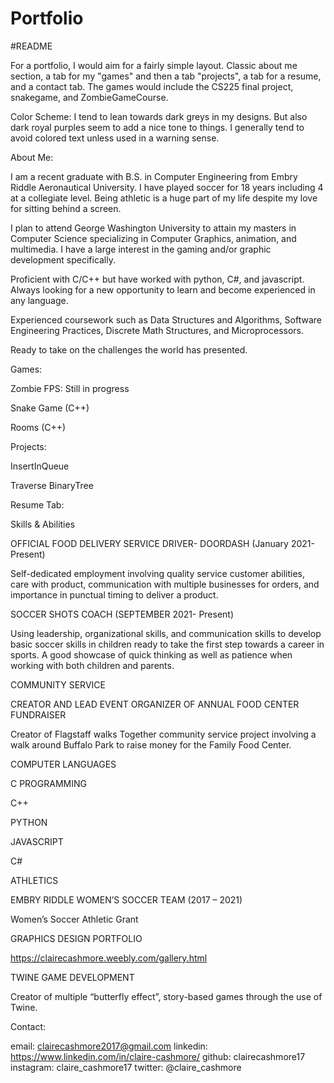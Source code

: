 # Portfolio
#README 

For a portfolio, I would aim for a fairly simple layout. Classic about me section, a tab for my "games" and then a tab
"projects", a tab for a resume, and a contact tab. The games would include the CS225 final project, snakegame, and ZombieGameCourse.

Color Scheme:
I tend to lean towards dark greys in my designs. But also dark royal purples seem to add a nice tone to things. I generally
tend to avoid colored text unless used in a warning sense.

About Me:

I am a recent graduate with B.S. in Computer Engineering from Embry Riddle Aeronautical University. I have played soccer for 18 years including 4 at a collegiate level. Being athletic is a huge part of my life despite my love for sitting behind a screen.

I plan to attend George Washington University to attain my masters in Computer Science specializing in Computer Graphics, animation, and multimedia. I have a large interest in the gaming and/or graphic development specifically.

Proficient with C/C++ but have worked with python, C#, and javascript. Always looking for a new opportunity to learn and become experienced in any language.

Experienced coursework such as Data Structures and Algorithms, Software Engineering Practices, Discrete Math Structures, and Microprocessors.

Ready to take on the challenges the world has presented.


Games:

Zombie FPS: Still in progress

Snake Game (C++)

Rooms (C++)


Projects:

InsertInQueue

Traverse BinaryTree



Resume Tab:

 

Skills & Abilities 

OFFICIAL FOOD DELIVERY SERVICE DRIVER- DOORDASH (January 2021- Present) 

Self-dedicated employment involving quality service customer abilities, care with product, communication with multiple businesses for orders, and importance in punctual timing to deliver a product. 

SOCCER SHOTS COACH (SEPTEMBER 2021- Present) 

Using leadership, organizational skills, and communication skills to develop basic soccer skills in children ready to take the first step towards a career in sports. A good showcase of quick thinking as well as patience when working with both children and parents. 

COMMUNITY SERVICE 

CREATOR AND LEAD EVENT ORGANIZER OF ANNUAL FOOD CENTER FUNDRAISER 

Creator of Flagstaff walks Together community service project involving a walk around Buffalo Park to raise money for the Family Food Center. 

COMPUTER LANGUAGES 

C PROGRAMMING 

C++ 

PYTHON 

JAVASCRIPT 

C# 

ATHLETICS 

EMBRY RIDDLE WOMEN’S SOCCER TEAM (2017 – 2021) 

Women’s Soccer Athletic Grant 


GRAPHICS DESIGN PORTFOLIO 

https://clairecashmore.weebly.com/gallery.html 

TWINE GAME DEVELOPMENT 

Creator of multiple “butterfly effect”, story-based games through the use of Twine. 


Contact:

email: clairecashmore2017@gmail.com
linkedin: https://www.linkedin.com/in/claire-cashmore/
github: clairecashmore17
instagram: claire_cashmore17
twitter: @claire_cashmore

 
